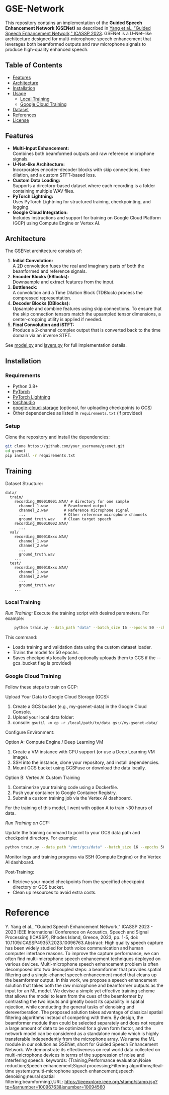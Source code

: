 # GSE-Network

This repository contains an implementation of the **Guided Speech Enhancement Network (GSENet)** as described in [Yang et al., "Guided Speech Enhancement Network," ICASSP 2023](https://ieeexplore.ieee.org/stamp/stamp.jsp?tp=&arnumber=10096763&isnumber=10094560). GSENet is a U-Net–like architecture designed for multi-microphone speech enhancement that leverages both beamformed outputs and raw microphone signals to produce high-quality enhanced speech.

## Table of Contents

- [Features](#features)
- [Architecture](#architecture)
- [Installation](#installation)
- [Usage](#usage)
  - [Local Training](#local-training)
  - [Google Cloud Training](#google-cloud-training)
- [Dataset](#dataset)
- [References](#references)
- [License](#license)

## Features

- **Multi-Input Enhancement:**  
  Combines both beamformed outputs and raw reference microphone signals.
- **U-Net–like Architecture:**  
  Incorporates encoder–decoder blocks with skip connections, time dilation, and a custom STFT-based loss.
- **Custom Data Loading:**  
  Supports a directory-based dataset where each recording is a folder containing multiple WAV files.
- **PyTorch Lightning:**  
  Uses PyTorch Lightning for structured training, checkpointing, and logging.
- **Google Cloud Integration:**  
  Includes instructions and support for training on Google Cloud Platform (GCP) using Compute Engine or Vertex AI.

## Architecture

The GSENet architecture consists of:

1. **Initial Convolution:**  
   A 2D convolution fuses the real and imaginary parts of both the beamformed and reference signals.
2. **Encoder Blocks (EBlocks):**  
   Downsample and extract features from the input.
3. **Bottleneck:**  
   A convolution and a Time Dilation Block (TDBlock) process the compressed representation.
4. **Decoder Blocks (DBlocks):**  
   Upsample and combine features using skip connections. To ensure that the skip connection tensors match the upsampled tensor dimensions, a center-cropping utility is applied if needed.
5. **Final Convolution and iSTFT:**  
   Produce a 2-channel complex output that is converted back to the time domain via an inverse STFT.

See [model.py](model.py) and [layers.py](layers.py) for full implementation details.

## Installation

### Requirements

- Python 3.8+
- [PyTorch](https://pytorch.org/)
- [PyTorch Lightning](https://www.pytorchlightning.ai/)
- [torchaudio](https://pytorch.org/audio/)
- [google-cloud-storage](https://pypi.org/project/google-cloud-storage/) (optional, for uploading checkpoints to GCS)
- Other dependencies as listed in `requirements.txt` (if provided)

### Setup

Clone the repository and install the dependencies:

```bash
git clone https://github.com/your_username/gsenet.git
cd gsenet
pip install -r requirements.txt
```


## Training


Dataset Structure:

```
data/
  train/
    recording_000010001.WAV/ # directory for one sample
      channel_1.wav       # Beamformed output
      channel_2.wav       # Reference microphone signal
      ...                 # Other reference microphone channels
      ground_truth.wav    # Clean target speech
    recording_000010002.WAV/
      ...
  val/
    recording_000010xxx.WAV/
      channel_1.wav
      channel_2.wav
      ...
      ground_truth.wav
    ...
  test/
    recording_000010xxx.WAV/
      channel_1.wav
      channel_2.wav
      ...
      ground_truth.wav
    ...
```

### Local Training

*Run Training:*
Execute the training script with desired parameters. For example:

```bash
    python train.py --data_path "data" --batch_size 16 --epochs 50 --checkpoint_dir "./checkpoints"
```
This command:
- Loads training and validation data using the custom dataset loader.
- Trains the model for 50 epochs.
- Saves checkpoints locally (and optionally uploads them to GCS if the --gcs_bucket flag is provided)

### Google Cloud Training

Follow these steps to train on GCP:

Upload Your Data to Google Cloud Storage (GCS):
1. Create a GCS bucket (e.g., my-gsenet-data) in the Google Cloud Console.
2. Upload your local data folder:
3. console: `gsutil -m cp -r /local/path/to/data gs://my-gsenet-data/`

Configure Environment:

Option A: Compute Engine / Deep Learning VM
1. Create a VM instance with GPU support (or use a Deep Learning VM image).
2. SSH into the instance, clone your repository, and install dependencies.
3. Mount GCS bucket using GCSFuse or download the data locally.

Option B: Vertex AI Custom Training
1. Containerize your training code using a Dockerfile.
2. Push your container to Google Container Registry.
3. Submit a custom training job via the Vertex AI dashboard.

For the training of this model, I went with option A to train ~30 hours of data.

*Run Training on GCP:*

Update the training command to point to your GCS data path and checkpoint directory. For example:

```bash
python train.py --data_path "/mnt/gcs/data" --batch_size 16 --epochs 50 --checkpoint_dir "./checkpoints" --gcs_bucket "my-gsenet-data"
```

Monitor logs and training progress via SSH (Compute Engine) or the Vertex AI dashboard.

Post-Training:

- Retrieve your model checkpoints from the specified checkpoint directory or GCS bucket.
- Clean up resources to avoid extra costs.

# Reference 

Y. Yang et al., "Guided Speech Enhancement Network," ICASSP 2023 - 2023 IEEE International Conference on Acoustics, Speech and Signal Processing (ICASSP), Rhodes Island, Greece, 2023, pp. 1-5, doi: 10.1109/ICASSP49357.2023.10096763.Abstract: High quality speech capture has been widely studied for both voice communication and human computer interface reasons. To improve the capture performance, we can often find multi-microphone speech enhancement techniques deployed on various devices. Multi-microphone speech enhancement problem is often decomposed into two decoupled steps: a beamformer that provides spatial filtering and a single-channel speech enhancement model that cleans up the beamformer output. In this work, we propose a speech enhancement solution that takes both the raw microphone and beamformer outputs as the input for an ML model. We devise a simple yet effective training scheme that allows the model to learn from the cues of the beamformer by contrasting the two inputs and greatly boost its capability in spatial rejection, while conducting the general tasks of denoising and dereverberation. The proposed solution takes advantage of classical spatial filtering algorithms instead of competing with them. By design, the beamformer module then could be selected separately and does not require a large amount of data to be optimized for a given form factor, and the network model can be considered as a standalone module which is highly transferable independently from the microphone array. We name the ML module in our solution as GSENet, short for Guided Speech Enhancement Network. We demonstrate its effectiveness on real world data collected on multi-microphone devices in terms of the suppression of noise and interfering speech. keywords: {Training;Performance evaluation;Noise reduction;Speech enhancement;Signal processing;Filtering algorithms;Real-time systems;multi-microphone speech enhancement;speech denoising;neural spatial filtering;beamforming},URL: https://ieeexplore.ieee.org/stamp/stamp.jsp?tp=&arnumber=10096763&isnumber=10094560


